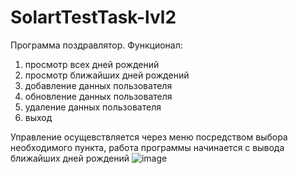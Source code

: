 # SolartTestTask-lvl2

Программа поздравлятор.
Функционал:
1. просмотр всех дней рождений 
2. просмотр ближайших дней рождений
3. добавление данных пользователя
4. обновление данных пользователя
5. удаление данных пользователя
6. выход

Управление осущевствляется через меню посредством выбора необходимого пункта, работа программы начинается с вывода ближайших дней рождений
![image](https://user-images.githubusercontent.com/108115123/219352187-647edf70-92de-4d5c-9c9e-6b9855e712c2.png)
